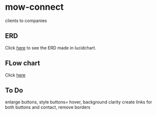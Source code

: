 # mow-connect
clients to companies
## ERD
Click [here](https://lucid.app/lucidchart/5b06cb8f-d9d4-4e5e-8541-71bc87e9e674/edit?viewport_loc=-2136%2C51%2C3072%2C1537%2C0_0&invitationId=inv_4a975c5b-2024-4353-9f2a-b959c7118272) to see the ERD made in lucidchart.
## FLow chart
Click [here](https://lucid.app/lucidchart/4c7b53ad-eb0b-4d7b-8c37-cf92470ef484/edit?view_items=HCAD7A.S60Hl&invitationId=inv_97fccc94-bdc0-4a31-b761-949dc2a57c55)
## To Do
enlarge buttons, style buttons= hover, background clarity
create links for both buttons and contact, remove borders